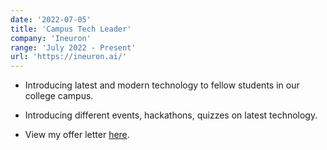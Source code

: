 ```yaml
---
date: '2022-07-05'
title: 'Campus Tech Leader'
company: 'Ineuron'
range: 'July 2022 - Present'
url: 'https://ineuron.ai/'
---
```


- Introducing latest and modern technology to fellow students in our college campus.

- Introducing different events, hackathons, quizzes on latest technology.

- View my offer letter [here](https://drive.google.com/file/d/1NGvEDh-GJ2QmOiu0IFn7nlGWnXp9M8kI/view?usp=sharing).
